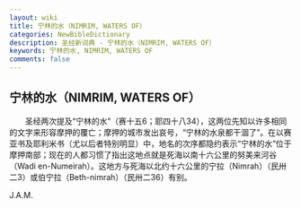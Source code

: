 ```yaml
---
layout: wiki
title: 宁林的水（NIMRIM, WATERS OF）
categories: NewBibleDictionary
description: 圣经新词典 - 宁林的水（NIMRIM, WATERS OF）
keywords: 宁林的水, NIMRIM, WATERS OF
comments: false
---
```


## 宁林的水（NIMRIM, WATERS OF）

　　圣经两次提及“宁林的水”（赛十五6；耶四十八34），这两位先知以许多相同的文字来形容摩押的覆亡；摩押的城市发出哀号，“宁林的水泉都干涸了”。在以赛亚书及耶利米书（尤以后者特别明显）中，地名的次序都隐约表示“宁林的水”位于摩押南部；现在的人都习惯了指出这地点就是死海以南十六公里的努美来河谷（Wadi en-Numeirah）。这地方与死海以北约十六公里的宁拉（Nimrah）（民卅二3）或伯宁拉（Beth-nimrah）（民卅二36）有别。

J.A.M.








